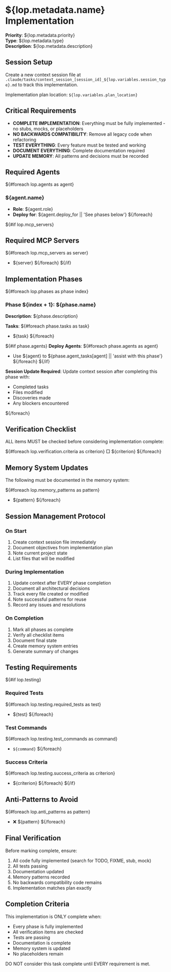 # ${lop.metadata.name} Implementation

**Priority**: ${lop.metadata.priority}  
**Type**: ${lop.metadata.type}  
**Description**: ${lop.metadata.description}

## Session Setup

Create a new context session file at `.claude/tasks/context_session_[session_id]_${lop.variables.session_type}.md` to track this implementation.

Implementation plan location: `${lop.variables.plan_location}`

## Critical Requirements

- **COMPLETE IMPLEMENTATION**: Everything must be fully implemented - no stubs, mocks, or placeholders
- **NO BACKWARDS COMPATIBILITY**: Remove all legacy code when refactoring
- **TEST EVERYTHING**: Every feature must be tested and working
- **DOCUMENT EVERYTHING**: Complete documentation required
- **UPDATE MEMORY**: All patterns and decisions must be recorded

## Required Agents

${#foreach lop.agents as agent}
### ${agent.name}
- **Role**: ${agent.role}
- **Deploy for**: ${agent.deploy_for || 'See phases below'}
${/foreach}

${#if lop.mcp_servers}
## Required MCP Servers

${#foreach lop.mcp_servers as server}
- ${server}
${/foreach}
${/if}

## Implementation Phases

${#foreach lop.phases as phase index}
### Phase ${index + 1}: ${phase.name}

**Description**: ${phase.description}

**Tasks**:
${#foreach phase.tasks as task}
- ${task}
${/foreach}

${#if phase.agents}
**Deploy Agents**:
${#foreach phase.agents as agent}
- Use ${agent} to ${phase.agent_tasks[agent] || 'assist with this phase'}
${/foreach}
${/if}

**Session Update Required**: Update context session after completing this phase with:
- Completed tasks
- Files modified
- Discoveries made
- Any blockers encountered

${/foreach}

## Verification Checklist

ALL items MUST be checked before considering implementation complete:

${#foreach lop.verification.criteria as criterion}
□ ${criterion}
${/foreach}

## Memory System Updates

The following must be documented in the memory system:

${#foreach lop.memory_patterns as pattern}
- ${pattern}
${/foreach}

## Session Management Protocol

### On Start
1. Create context session file immediately
2. Document objectives from implementation plan
3. Note current project state
4. List files that will be modified

### During Implementation
1. Update context after EVERY phase completion
2. Document all architectural decisions
3. Track every file created or modified
4. Note successful patterns for reuse
5. Record any issues and resolutions

### On Completion
1. Mark all phases as complete
2. Verify all checklist items
3. Document final state
4. Create memory system entries
5. Generate summary of changes

## Testing Requirements

${#if lop.testing}
### Required Tests
${#foreach lop.testing.required_tests as test}
- ${test}
${/foreach}

### Test Commands
${#foreach lop.testing.test_commands as command}
- `${command}`
${/foreach}

### Success Criteria
${#foreach lop.testing.success_criteria as criterion}
- ${criterion}
${/foreach}
${/if}

## Anti-Patterns to Avoid

${#foreach lop.anti_patterns as pattern}
- ❌ ${pattern}
${/foreach}

## Final Verification

Before marking complete, ensure:
1. All code fully implemented (search for TODO, FIXME, stub, mock)
2. All tests passing
3. Documentation updated
4. Memory patterns recorded
5. No backwards compatibility code remains
6. Implementation matches plan exactly

## Completion Criteria

This implementation is ONLY complete when:
- Every phase is fully implemented
- All verification items are checked
- Tests are passing
- Documentation is complete
- Memory system is updated
- No placeholders remain

DO NOT consider this task complete until EVERY requirement is met.